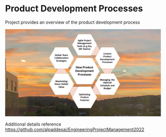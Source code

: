 # Product Development Processes

Project provides an overview of the product development process 

![image](ProductDevelopmentProcesses.jpg)

Additional details reference https://github.com/alpaddesai/EngineeringProjectManagement2022
